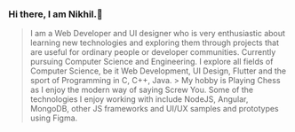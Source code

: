 ### Hi there, I am Nikhil.👋


<!--
**imnik-45/imnik-45** is a ✨ _special_ ✨ repository because its `README.md` (this file) appears on your GitHub profile.

Here are some ideas to get you started:

- 🔭 I’m currently working on Angular
- 🌱 I’m currently learning UI Design.
- 👯 I’m looking to collaborate on ...
- 🤔 I’m looking for help with ...
- 💬 Ask me about ...
- 📫 How to reach me: ...
- 😄 Pronouns: ...
- ⚡ Fun fact: ...
-->

> I am a Web Developer and UI designer who is very enthusiastic about learning new technologies and exploring them through projects that are useful for ordinary people or developer communities. 
> Currently pursuing Computer Science and Engineering. I explore all fields of Computer Science, be it Web Development, UI Design, Flutter and the sport of Programming in C, C++, Java. > My hobby is Playing Chess as I enjoy the modern way of saying Screw You. 
> Some of the technologies I enjoy working with include NodeJS, Angular, MongoDB, other JS frameworks and UI/UX samples and prototypes using Figma. 




                                       
